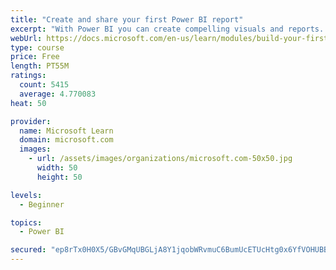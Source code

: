 ```yaml
---
title: "Create and share your first Power BI report"
excerpt: "With Power BI you can create compelling visuals and reports. In this module you learn how to use Power BI Desktop to connect to data, build visuals, and create a report that you can share with others in your organization. Then you learn how to publish the report to the Power BI service, and let others see your insights and benefit from your work."
webUrl: https://docs.microsoft.com/en-us/learn/modules/build-your-first-power-bi-report/
type: course
price: Free
length: PT55M
ratings:
  count: 5415
  average: 4.770083
heat: 50

provider:
  name: Microsoft Learn
  domain: microsoft.com
  images:
    - url: /assets/images/organizations/microsoft.com-50x50.jpg
      width: 50
      height: 50

levels:
  - Beginner

topics:
  - Power BI

secured: "ep8rTx0H0X5/GBvGMqUBGLjA8Y1jqobWRvmuC6BumUcETUcHtg0x6YfVOHUBBUIoLf+CDW5LaFl+4d0E9907PLOrzu04Olf6GADyjPDxCV4II9982E90UwR8CzPMr0V4mtS8nMFj44qr/4oRIT9oBZ8auZdXMHHqpOsj2tv3YCjg7H2x8MWMX1OlBzrZSCbNMBPkbVbpMArIFDI294LdL/2PDyNvzJJKF29FQ7bW+8mEPt1deqtF9p2czxsFiyAHGX53flgbbAlzQ0sFLnS4G04mPTTfQCplB+55IxMeh/mXPJnk/hEjhHdj6J8HXvGC1keNF087qXi4S/LsqZZAIHcbKRUyA9cT1PLvIlaS2KmnDcyxQvJl+E3/kQQgbgLezXyef2vSNHpqKX3+7jxQT8RDxAuR0WEqTlq52AyJlNI=;pUYa5YmJqZvKv9/FGEcYhA=="
---
```


